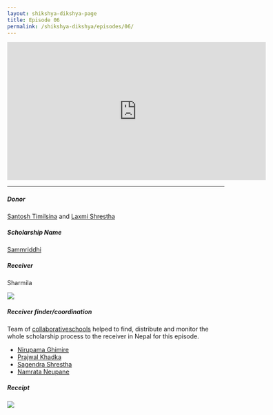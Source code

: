 ```yaml
---
layout: shikshya-dikshya-page
title: Episode 06
permalink: /shikshya-dikshya/episodes/06/
---
```


<embed src="https://www.youtube.com/embed/otdcdkzzGPA" width="600" height="320" controller="true">

-------

##### Donor

[Santosh Timilsina](https://www.facebook.com/timilsina.santosh.9) and [Laxmi Shrestha](https://www.facebook.com/laxmi.shrestha.54772)

##### Scholarship Name
[Sammriddhi](../../fund/sammriddhi)

##### Receiver

Sharmila

![]({{site.imageurl}}/sd/ep6/receiver-1-ep6.png)


##### Receiver finder/coordination

Team of [collaborativeschools](https://collaborativeschools.info/) helped to find, distribute and monitor the whole scholarship process to the receiver in Nepal for this episode.

* [Nirupama Ghimire](https://www.facebook.com/nirupama.ghimire)
* [Prajwal Khadka](https://www.facebook.com/prazwal.khadka.5)
* [Sagendra Shrestha](https://www.facebook.com/sagendra.shrestha)
* [Namrata Neupane](https://www.facebook.com/namrataneupane1990)

##### Receipt

![]({{site.imageurl}}/sd/ep6/receipt-1-ep6.png)